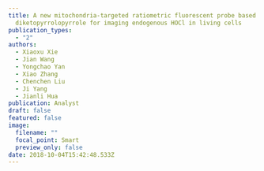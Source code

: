 ```yaml
---
title: A new mitochondria-targeted ratiometric fluorescent probe based on
  diketopyrrolopyrrole for imaging endogenous HOCl in living cells
publication_types:
  - "2"
authors:
  - Xiaoxu Xie
  - Jian Wang
  - Yongchao Yan
  - Xiao Zhang
  - Chenchen Liu
  - Ji Yang
  - Jianli Hua
publication: Analyst
draft: false
featured: false
image:
  filename: ""
  focal_point: Smart
  preview_only: false
date: 2018-10-04T15:42:48.533Z
---
```

